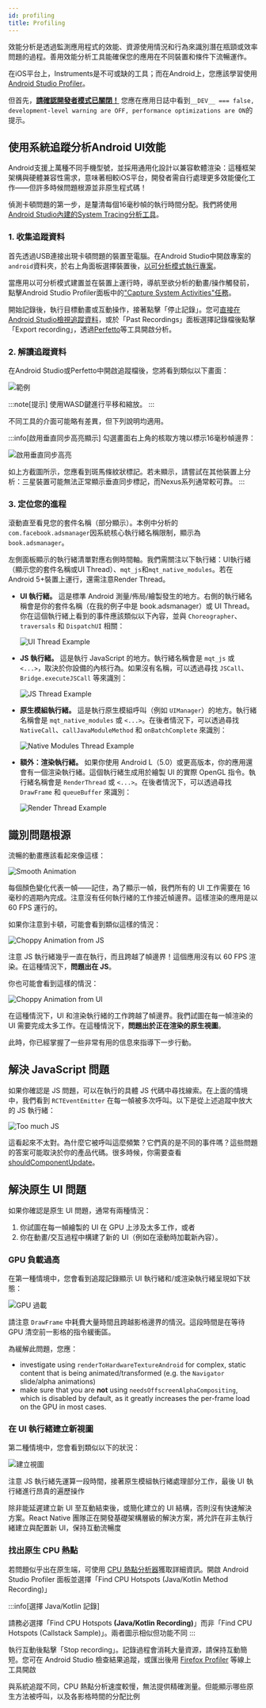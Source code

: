 ```yaml
---
id: profiling
title: Profiling
---
```


效能分析是透過監測應用程式的效能、資源使用情況和行為來識別潛在瓶頸或效率問題的過程。善用效能分析工具能確保您的應用在不同裝置和條件下流暢運作。

在iOS平台上，Instruments是不可或缺的工具；而在Android上，您應該學習使用[Android Studio Profiler](profiling.md#profiling-android-ui-performance-with-system-tracing)。

但首先，[**請確認開發者模式已關閉！**](performance.md#running-in-development-mode-devtrue) 您應在應用日誌中看到`__DEV__ === false, development-level warning are OFF, performance optimizations are ON`的提示。

## 使用系統追蹤分析Android UI效能

Android支援上萬種不同手機型號，並採用通用化設計以兼容軟體渲染：這種框架架構與硬體兼容性需求，意味著相較iOS平台，開發者需自行處理更多效能優化工作——但許多時候問題根源並非原生程式碼！

偵測卡頓問題的第一步，是釐清每個16毫秒幀的執行時間分配。我們將使用[Android Studio內建的System Tracing分析工具](https://developer.android.com/studio/profile)。

### 1. 收集追蹤資料

首先透過USB連接出現卡頓問題的裝置至電腦。在Android Studio中開啟專案的`android`資料夾，於右上角面板選擇裝置後，[以可分析模式執行專案](https://developer.android.com/studio/profile#build-and-run)。

當應用以可分析模式建置並在裝置上運行時，導航至欲分析的動畫/操作觸發前，點擊Android Studio Profiler面板中的["Capture System Activities"任務](https://developer.android.com/studio/profile#start-profiling)。

開始記錄後，執行目標動畫或互動操作，接著點擊「停止記錄」。您可[直接在Android Studio檢視追蹤資料](https://developer.android.com/studio/profile/jank-detection)，或於「Past Recordings」面板選擇記錄檔後點擊「Export recording」，透過[Perfetto](https://perfetto.dev/)等工具開啟分析。

### 2. 解讀追蹤資料

在Android Studio或Perfetto中開啟追蹤檔後，您將看到類似以下畫面：

![範例](/docs/assets/SystraceExample.png)

:::note[提示]
使用WASD鍵進行平移和縮放。
:::

不同工具的介面可能略有差異，但下列說明均適用。

:::info[啟用垂直同步高亮顯示]
勾選畫面右上角的核取方塊以標示16毫秒幀邊界：

![啟用垂直同步高亮](/docs/assets/SystraceHighlightVSync.png)

如上方截圖所示，您應看到斑馬條紋狀標記。若未顯示，請嘗試在其他裝置上分析：三星裝置可能無法正常顯示垂直同步標記，而Nexus系列通常較可靠。
:::

### 3. 定位您的進程

滾動直至看見您的套件名稱（部分顯示）。本例中分析的`com.facebook.adsmanager`因系統核心執行緒名稱限制，顯示為`book.adsmanager`。

左側面板顯示的執行緒清單對應右側時間軸。我們需關注以下執行緒：UI執行緒（顯示您的套件名稱或UI Thread）、`mqt_js`和`mqt_native_modules`。若在Android 5+裝置上運行，還需注意Render Thread。

- **UI 執行緒。** 這是標準 Android 測量/佈局/繪製發生的地方。右側的執行緒名稱會是你的套件名稱（在我的例子中是 book.adsmanager）或 UI Thread。你在這個執行緒上看到的事件應該類似以下內容，並與 `Choreographer`、`traversals` 和 `DispatchUI` 相關：

  ![UI Thread Example](/docs/assets/SystraceUIThreadExample.png)

- **JS 執行緒。** 這是執行 JavaScript 的地方。執行緒名稱會是 `mqt_js` 或 `<...>`，取決於你設備的內核行為。如果沒有名稱，可以透過尋找 `JSCall`、`Bridge.executeJSCall` 等來識別：

  ![JS Thread Example](/docs/assets/SystraceJSThreadExample.png)

- **原生模組執行緒。** 這是執行原生模組呼叫（例如 `UIManager`）的地方。執行緒名稱會是 `mqt_native_modules` 或 `<...>`。在後者情況下，可以透過尋找 `NativeCall`、`callJavaModuleMethod` 和 `onBatchComplete` 來識別：

  ![Native Modules Thread Example](/docs/assets/SystraceNativeModulesThreadExample.png)

- **額外：渲染執行緒。** 如果你使用 Android L（5.0）或更高版本，你的應用還會有一個渲染執行緒。這個執行緒生成用於繪製 UI 的實際 OpenGL 指令。執行緒名稱會是 `RenderThread` 或 `<...>`。在後者情況下，可以透過尋找 `DrawFrame` 和 `queueBuffer` 來識別：

  ![Render Thread Example](/docs/assets/SystraceRenderThreadExample.png)

## 識別問題根源

流暢的動畫應該看起來像這樣：

![Smooth Animation](/docs/assets/SystraceWellBehaved.png)

每個顏色變化代表一幀——記住，為了顯示一幀，我們所有的 UI 工作需要在 16 毫秒的週期內完成。注意沒有任何執行緒的工作接近幀邊界。這樣渲染的應用是以 60 FPS 運行的。

如果你注意到卡頓，可能會看到類似這樣的情況：

![Choppy Animation from JS](/docs/assets/SystraceBadJS.png)

注意 JS 執行緒幾乎一直在執行，而且跨越了幀邊界！這個應用沒有以 60 FPS 渲染。在這種情況下，**問題出在 JS**。

你也可能會看到這樣的情況：

![Choppy Animation from UI](/docs/assets/SystraceBadUI.png)

在這種情況下，UI 和渲染執行緒的工作跨越了幀邊界。我們試圖在每一幀渲染的 UI 需要完成太多工作。在這種情況下，**問題出於正在渲染的原生視圖**。

此時，你已經掌握了一些非常有用的信息來指導下一步行動。

## 解決 JavaScript 問題

如果你確認是 JS 問題，可以在執行的具體 JS 代碼中尋找線索。在上面的情境中，我們看到 `RCTEventEmitter` 在每一幀被多次呼叫。以下是從上述追蹤中放大的 JS 執行緒：

![Too much JS](/docs/assets/SystraceBadJS2.png)

這看起來不太對。為什麼它被呼叫這麼頻繁？它們真的是不同的事件嗎？這些問題的答案可能取決於你的產品代碼。很多時候，你需要查看 [shouldComponentUpdate](https://reactjs.org/docs/react-component.html#shouldcomponentupdate)。

## 解決原生 UI 問題

如果你確認是原生 UI 問題，通常有兩種情況：

1. 你試圖在每一幀繪製的 UI 在 GPU 上涉及太多工作，或者
2. 你在動畫/交互過程中構建了新的 UI（例如在滾動時加載新內容）。

### GPU 負載過高

在第一種情境中，您會看到追蹤記錄顯示 UI 執行緒和/或渲染執行緒呈現如下狀態：

![GPU 過載](/docs/assets/SystraceBadUI.png)

請注意 `DrawFrame` 中耗費大量時間且跨越影格邊界的情況。這段時間是在等待 GPU 清空前一影格的指令緩衝區。

為緩解此問題，您應：

- investigate using `renderToHardwareTextureAndroid` for complex, static content that is being animated/transformed (e.g. the `Navigator` slide/alpha animations)
- make sure that you are **not** using `needsOffscreenAlphaCompositing`, which is disabled by default, as it greatly increases the per-frame load on the GPU in most cases.

### 在 UI 執行緒建立新視圖

第二種情境中，您會看到類似以下的狀況：

![建立視圖](/docs/assets/SystraceBadCreateUI.png)

注意 JS 執行緒先運算一段時間，接著原生模組執行緒處理部分工作，最後 UI 執行緒進行昂貴的遍歷操作

除非能延遲建立新 UI 至互動結束後，或簡化建立的 UI 結構，否則沒有快速解決方案。React Native 團隊正在開發基礎架構層級的解決方案，將允許在非主執行緒建立與配置新 UI，保持互動流暢度

### 找出原生 CPU 熱點

若問題似乎出在原生端，可使用 [CPU 熱點分析器](https://developer.android.com/studio/profile/record-java-kotlin-methods)獲取詳細資訊。開啟 Android Studio Profiler 面板並選擇「Find CPU Hotspots (Java/Kotlin Method Recording)」

:::info[選擇 Java/Kotlin 記錄]

請務必選擇「Find CPU Hotspots **(Java/Kotlin Recording)**」而非「Find CPU Hotspots (Callstack Sample)」。兩者圖示相似但功能不同
:::

執行互動後點擊「Stop recording」。記錄過程會消耗大量資源，請保持互動簡短。您可在 Android Studio 檢查結果追蹤，或匯出後用 [Firefox Profiler](https://profiler.firefox.com/) 等線上工具開啟

與系統追蹤不同，CPU 熱點分析速度較慢，無法提供精確測量。但能顯示哪些原生方法被呼叫，以及各影格時間的分配比例